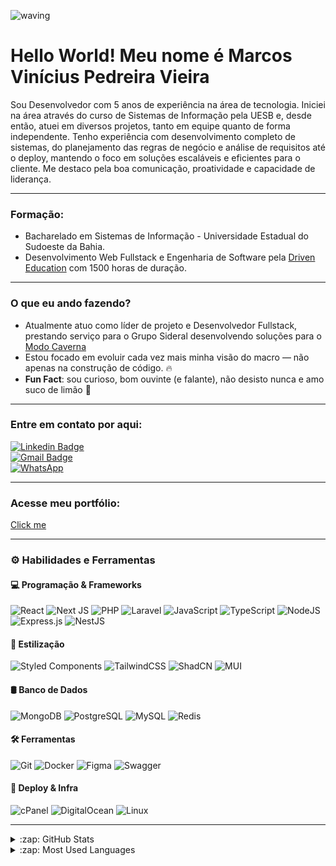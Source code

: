 ![waving](https://capsule-render.vercel.app/api?type=waving&width=600&height=200&text=vin%C3%ADcius_vieira%20&fontAlignY=40&color=gradient)

#  Hello World! Meu nome é Marcos Vinícius Pedreira Vieira

<div style="display: inline_block" width="200px" align="start" gap="15px">
  
Sou Desenvolvedor com 5 anos de experiência na área de tecnologia. Iniciei na área através do curso de Sistemas de Informação pela UESB e, desde então, atuei em diversos projetos, tanto em equipe quanto de forma independente. Tenho experiência com desenvolvimento completo de sistemas, do planejamento das regras de negócio e análise de requisitos até o deploy, mantendo o foco em soluções escaláveis e eficientes para o cliente. Me destaco pela boa comunicação, proatividade e capacidade de liderança.
  
</div>

---

### Formação: 
- Bacharelado em Sistemas de Informação - Universidade Estadual do Sudoeste da Bahia.
- Desenvolvimento Web Fullstack e Engenharia de Software pela [Driven Education](https://www.driven.com.br/) com 1500 horas de duração.

---

### O que eu ando fazendo?

- Atualmente atuo como líder de projeto e Desenvolvedor Fullstack, prestando serviço para o Grupo Sideral desenvolvendo soluções para o [Modo Caverna](https://app.modocaverna.com)
- Estou focado em evoluir cada vez mais minha visão do macro — não apenas na construção de código. 🔥
- **Fun Fact**: sou curioso, bom ouvinte (e falante), não desisto nunca e amo suco de limão 🍋

---

### Entre em contato por aqui:

[![Linkedin Badge](https://img.shields.io/badge/-LinkedIn-blue?style=flat&logo=Linkedin&logoColor=white&link=https://www.linkedin.com/in/vini-si12363/)](https://www.linkedin.com/in/vini-si12363/)
</br>
[![Gmail Badge](https://img.shields.io/badge/-Gmail-c14438?style=flat&logo=Gmail&logoColor=white&link=mailto:viniciuspv.si@gmail.com)](mailto:viniciuspv.si@gmail.com)
</br>
[![WhatsApp](https://img.shields.io/badge/WhatsApp-Chat-green.svg?style=flat-square&logo=whatsapp)](https://api.whatsapp.com/send?phone=5573988251737)

---

### Acesse meu portfólio:

[Click me](https://vinidevweb.vercel.app/)

---

### ⚙️ Habilidades e Ferramentas

#### 💻 Programação & Frameworks
![React](https://img.shields.io/badge/react-%2320232a.svg?style=for-the-badge&logo=react&logoColor=%2361DAFB)
![Next JS](https://img.shields.io/badge/Next.js-black?style=for-the-badge&logo=next.js&logoColor=white)
![PHP](https://img.shields.io/badge/PHP-777BB4?style=for-the-badge&logo=php&logoColor=white)
![Laravel](https://img.shields.io/badge/Laravel-%23FF2D20.svg?style=for-the-badge&logo=laravel&logoColor=white)
![JavaScript](https://img.shields.io/badge/javascript-%23323330.svg?style=for-the-badge&logo=javascript&logoColor=%23F7DF1E)
![TypeScript](https://img.shields.io/badge/typescript-%23007ACC.svg?style=for-the-badge&logo=typescript&logoColor=white)
![NodeJS](https://img.shields.io/badge/node.js-6DA55F?style=for-the-badge&logo=node.js&logoColor=white)
![Express.js](https://img.shields.io/badge/express.js-%23404d59.svg?style=for-the-badge&logo=express&logoColor=%2361DAFB)
![NestJS](https://img.shields.io/badge/nestjs-%23E0234E.svg?style=for-the-badge&logo=nestjs&logoColor=white)

#### 🧩 Estilização
![Styled Components](https://img.shields.io/badge/styled--components-DB7093?style=for-the-badge&logo=styled-components&logoColor=white)
![TailwindCSS](https://img.shields.io/badge/tailwindcss-%2338B2AC.svg?style=for-the-badge&logo=tailwind-css&logoColor=white)
![ShadCN](https://img.shields.io/badge/ShadCN%20UI-%23ffffff?style=for-the-badge&logo=tailwindcss&logoColor=black)
![MUI](https://img.shields.io/badge/MUI-%230081CB.svg?style=for-the-badge&logo=mui&logoColor=white)

#### 🛢️ Banco de Dados
![MongoDB](https://img.shields.io/badge/MongoDB-000?style=for-the-badge&logo=mongodb)
![PostgreSQL](https://img.shields.io/badge/-PostgreSQL-000?style=for-the-badge&logo=postgresql)
![MySQL](https://img.shields.io/badge/MySQL-000?style=for-the-badge&logo=mysql&logoColor=white)
![Redis](https://img.shields.io/badge/Redis-000?&style=for-the-badge&logo=Redis&logoColor=red)

#### 🛠️ Ferramentas
![Git](https://img.shields.io/badge/git-%23F05033.svg?style=for-the-badge&logo=git&logoColor=white) 
![Docker](https://img.shields.io/badge/Docker-000?style=for-the-badge&logo=docker)
![Figma](https://img.shields.io/badge/-Figma-000?&style=for-the-badge&logo=figma)
![Swagger](https://img.shields.io/badge/-Swagger-%23Clojure?style=for-the-badge&logo=swagger&logoColor=white)

#### 🚀 Deploy & Infra
![cPanel](https://img.shields.io/badge/cPanel-FF6C2C?style=for-the-badge&logo=cpanel&logoColor=white)
![DigitalOcean](https://img.shields.io/badge/DigitalOcean-0080FF?style=for-the-badge&logo=digitalocean&logoColor=white)
![Linux](https://img.shields.io/badge/Linux-000?style=for-the-badge&logo=linux&logoColor=white)

---

<details>
  <summary>:zap: GitHub Stats</summary>
  <img height="172em" alt="Vini's GitHub Stats" src="https://github-readme-stats.vercel.app/api?username=vinisi12363&count_private=true&show_icons=true&theme=dark&bg_color"/>
</details>

<details>
  <summary>:zap: Most Used Languages</summary>
  <img height="172em" alt="Vini's GitHub Top Languages" src="https://github-readme-stats.vercel.app/api/top-langs/?username=vinisi12363&layout=compact&langs_count=10&theme=dark&bg_color"/>
</details>
